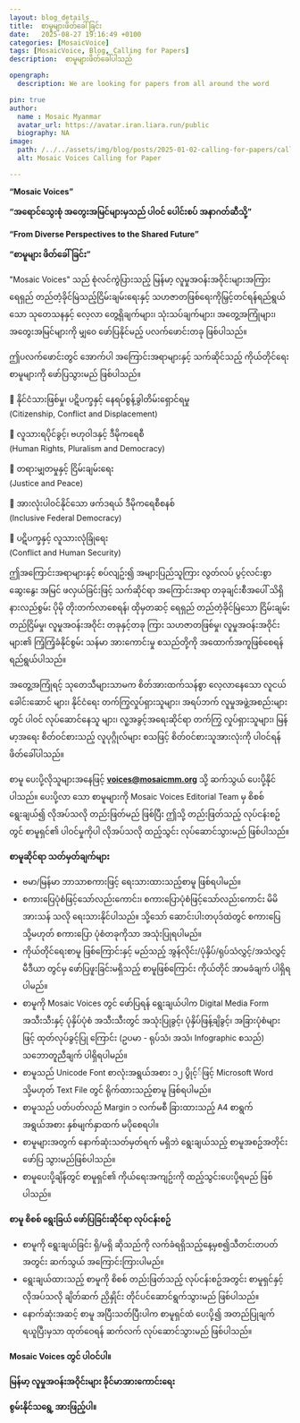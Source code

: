 ```yaml
---
layout: blog_details
title:  စာမူများဖိတ်ခေါ်ခြင်း  
date:   2025-08-27 19:16:49 +0100
categories: [MosaicVoice]
tags: [MosaicVoice, Blog, Calling for Papers]
description:  စာမူများဖိတ်ခေါ်ပါသည်

opengraph:
  description: We are looking for papers from all around the word 

pin: true
author:
  name : Mosaic Myanmar
  avatar_url: https://avatar.iran.liara.run/public
  biography: NA
image:
  path: /../../assets/img/blog/posts/2025-01-02-calling-for-papers/callforpaper_post.jpeg
  alt: Mosaic Voices Calling for Paper 

---
```


**“Mosaic Voices”**

**“အရောင်သွေးစုံ အတွေးအမြင်များမှသည် ပါဝင် ပေါင်းစပ် အနာဂတ်ဆီသို့”**

**“From Diverse Perspectives to the Shared Future”**

**“စာမူများ ဖိတ်ခေါ်ခြင်း”**

"Mosaic Voices" သည် စုံလင်ကွဲပြားသည့် မြန်မာ့ လူမှုအဝန်းအဝိုင်းများအကြား ရေရှည် တည်တံ့ခိုင်မြဲသည့်ငြိမ်းချမ်းရေးနှင့် သဟဇာတဖြစ်ရေးကိုမြှင့်တင်ရန်ရည်ရွယ်သော သုတေသနနှင့် လေ့လာ တွေ့ရှိချက်များ၊ သုံးသပ်ချက်များ၊ အတွေ့အကြုံများ၊ အတွေးအမြင်များကို မျှဝေ ဖော်ပြနိုင်မည့် ပလက်ဖောင်းတခု ဖြစ်ပါသည်။

ဤပလက်ဖောင်းတွင် အောက်ပါ အကြောင်းအရာများနှင့် သက်ဆိုင်သည့် ကိုယ်တိုင်ရေး စာမူများကို ဖော်ပြသွားမည် ဖြစ်ပါသည်။

🔹 နိုင်ငံသားဖြစ်မှု၊ ပဋိပက္ခနှင့် နေရပ်စွန့်ခွါတိမ်းရှောင်ရမှု  
(Citizenship, Conflict and Displacement)

🔹 လူသားရပိုင်ခွင့်၊ ဗဟုဝါဒနှင့် ဒီမိုကရေစီ  
(Human Rights, Pluralism and Democracy)

🔹 တရားမျှတမှုနှင့် ငြိမ်းချမ်းရေး  
(Justice and Peace)

🔹 အားလုံးပါဝင်နိုင်သော ဖက်ဒရယ် ဒီမိုကရေစီစနစ်  
(Inclusive Federal Democracy)

🔹 ပဋိပက္ခနှင့် လူသားလုံခြုံရေး  
(Conflict and Human Security)

ဤအကြောင်းအရာများနှင့် စပ်လျဥ်း၍ အများပြည်သူကြား လွတ်လပ် ပွင့်လင်းစွာ ဆွေးနွေး အမြင် ဖလှယ်ခြင်းဖြင့် သက်ဆိုင်ရာ အကြောင်းအရာ တခုချင်းစီအပေါ် သိရှိ နားလည်စွမ်း ပိုမို တိုးတက်လာစေရန်၊ ထိုမှတဆင့် ရေရှည် တည်တံ့ခိုင်မြဲသော ငြိမ်းချမ်းတည်ငြိမ်မှု၊ လူမှုအဝန်းအဝိုင်း တခုနှင့်တခု ကြား သဟဇာတဖြစ်မှု၊ လူမှုအဝန်းအဝိုင်းများ၏ ကြံ့ကြံ့ခံနိုင်စွမ်း သန်မာ အားကောင်းမှု စသည်တို့ကို အထောက်အကူဖြစ်စေရန် ရည်ရွယ်ပါသည်။

အတွေ့အကြုံရင့် သုတေသီများသာမက စိတ်အားထက်သန်စွာ လေ့လာနေသော လူငယ်ခေါင်းဆောင် များ၊ နိုင်ငံရေး တက်ကြွလှုပ်ရှားသူများ၊ အရပ်ဘက် လူမှုအဖွဲ့အစည်းများတွင် ပါဝင် လုပ်ဆောင်နေသူ များ၊ လူ့အခွင့်အရေးဆိုင်ရာ တက်ကြွ လှုပ်ရှားသူများ၊ မြန်မာ့အရေး စိတ်ဝင်စားသည့် လူပုဂ္ဂိုလ်များ စသဖြင့် စိတ်ဝင်စားသူအားလုံးကို ပါဝင်ရန် ဖိတ်ခေါ်ပါသည်။

စာမူ ပေးပို့လိုသူများအနေဖြင့် **<voices@mosaicmm.org>** သို့ ဆက်သွယ် ပေးပို့နိုင်ပါသည်။ ပေးပို့လာ သော စာမူများကို Mosaic Voices Editorial Team မှ စိစစ် ရွေးချယ်၍ လိုအပ်သလို တည်းဖြတ်မည် ဖြစ်ပြီး ဤသို့ တည်းဖြတ်သည့် လုပ်ငန်းစဥ်တွင် စာမူရှင်၏ ပါဝင်မှုကိုပါ လိုအပ်သလို ထည့်သွင်း လုပ်ဆောင်သွားမည် ဖြစ်ပါသည်။

**စာမူဆိုင်ရာ သတ်မှတ်ချက်များ**

- ဗမာ/မြန်မာ ဘာသာစကားဖြင့် ရေးသားထားသည့်စာမူ ဖြစ်ရပါမည်။
- စကားပြေပုံစံဖြင့်သော်လည်းကောင်း၊ စကားပြောပုံစံဖြင့်သော်လည်းကောင်း မိမိအားသန် သလို ရေးသားနိုင်ပါသည်။ သို့သော် ဆောင်းပါးတပုဒ်ထဲတွင် စကားပြေ သို့မဟုတ် စကားပြော ပုံစံတခုကိုသာ အသုံးပြုရပါမည်။
- ကိုယ်တိုင်ရေးစာမူ ဖြစ်ကြောင်းနှင့် မည်သည့် အွန်လိုင်း/ပုံနှိပ်/ရုပ်သံလွှင့်/အသံလွှင့် မီဒီယာ တွင်မှ ဖော်ပြဖူးခြင်းမရှိသည့် စာမူဖြစ်ကြောင်း ကိုယ်တိုင် အာမခံချက် ပါရှိရပါမည်။
- စာမူကို Mosaic Voices တွင် ဖော်ပြရန် ရွေးချယ်ပါက Digital Media Form အသီးသီးနှင့် ပုံနှိပ်ပုံစံ အသီးသီးတွင် အသုံးပြုခွင့်၊ ပုံနှိပ်ဖြန့်ချိခွင့်၊ အခြားပုံစံများဖြင့် ထုတ်လုပ်ခွင့်ပြု ကြောင်း (ဥပမာ - ရုပ်သံ၊ အသံ၊ Infographic စသည်) သဘောတူညီချက် ပါရှိရပါမည်။
- စာမူသည် Unicode Font စာလုံးအရွယ်အစား ၁၂ ပွိုင့််ဖြင့် Microsoft Word သို့မဟုတ် Text File တွင် ရိုက်ထားသည့်စာမူ ဖြစ်ရပါမည်။
- စာမူသည် ပတ်ပတ်လည် Margin ၁ လက်မစီ ခြားထားသည့် A4 စာရွက် အရွယ်အစား နှစ်မျက်နှာထက် မပိုစေရပါ။
- စာမူများအတွက် နောက်ဆုံးသတ်မှတ်ရက် မရှိဘဲ ရွေးချယ်သည့် စာမူအစဥ်အတိုင်း ဖော်ပြ သွားမည်ဖြစ်ပါသည်။
- စာမူပေးပို့ချိန်တွင် စာမူရှင်၏ ကိုယ်ရေးအကျဥ်းကို ထည့်သွင်းပေးပို့ရမည် ဖြစ်ပါသည်။

**စာမူ စိစစ် ရွေးခြယ် ဖော်ပြခြင်းဆိုင်ရာ လုပ်ငန်းစဥ်**

- စာမူကို ရွေးချယ်ခြင်း ရှိ/မရှိ ဆိုသည်ကို လက်ခံရရှိသည့်နေ့မှစ၍သီတင်းတပတ်အတွင်း ဆက်သွယ် အကြောင်းကြားပါမည်။
- ရွေးချယ်ထားသည့် စာမူကို စိစစ် တည်းဖြတ်သည့် လုပ်ငန်းစဥ်အတွင်း စာမူရှင်နှင့် လိုအပ်သလို ချိတ်ဆက် ညှိနှိုင်း တိုင်ပင်ဆောင်ရွက်သွားမည် ဖြစ်ပါသည်။
- နောက်ဆုံးအဆင့် စာမူ အပြီးသတ်ပြီးပါက စာမူရှင်ထံ ပေးပို့၍ အတည်ပြုချက် ရယူပြီးမှသာ ထုတ်ဝေရန် ဆက်လက် လုပ်ဆောင်သွားမည် ဖြစ်ပါသည်။

**Mosaic Voices တွင် ပါဝင်ပါ။**

**မြန်မာ့ လူမှုအဝန်းအဝိုင်းများ ခိုင်မာအားကောင်းရေး**

**စွမ်းနိုင်သရွေ့ အားဖြည့်ပါ။**

